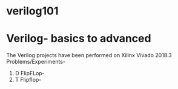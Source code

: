 # verilog101
# Verilog- basics to advanced

The Verilog projects have been performed on Xilinx Vivado 2018.3
Problems/Experiments-
1) D FlipFLop-
2) T Flipflop-
